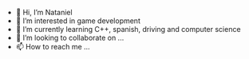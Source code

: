 - 👋 Hi, I’m Nataniel
- 👀 I’m interested in game development
- 🌱 I’m currently learning C++, spanish, driving and computer science
- 💞️ I’m looking to collaborate on ...
- 📫 How to reach me ...

<!---
NatanielErik/NatanielErik is a ✨ special ✨ repository because its `README.md` (this file) appears on your GitHub profile.
You can click the Preview link to take a look at your changes.
--->
